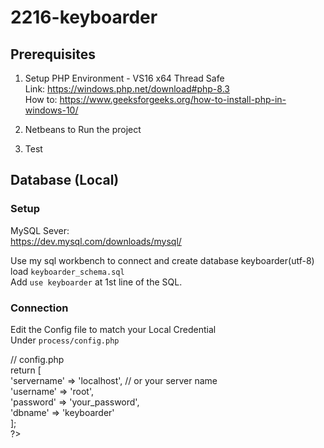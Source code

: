 # 2216-keyboarder
## Prerequisites
1. Setup PHP Environment - VS16 x64 Thread Safe <br />
Link: https://windows.php.net/download#php-8.3 <br />
How to: https://www.geeksforgeeks.org/how-to-install-php-in-windows-10/<br />

2. Netbeans to Run the project

3. Test
## Database (Local)
### Setup
MySQL Sever:<br />
https://dev.mysql.com/downloads/mysql/ <br />

Use my sql workbench to connect and create database keyboarder(utf-8) <br />
load ```keyboarder_schema.sql ``` <br />
Add ```use keyboarder``` at 1st line of the SQL.

### Connection
Edit the Config file to match your Local Credential <br /> 
Under ``` process/config.php ```

<?php <br /> 
// config.php <br /> 
return [ <br /> 
    'servername' => 'localhost',  // or your server name <br /> 
    'username' => 'root', <br /> 
    'password' => 'your_password', <br /> 
    'dbname' => 'keyboarder' <br /> 
]; <br /> 
?> <br /> 
